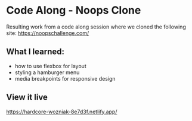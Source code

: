 # Code Along - Noops Clone
Resulting work from a code along session where we cloned the following site: https://noopschallenge.com/

## What I learned:
- how to use flexbox for layout
- styling a hamburger menu
- media breakpoints for responsive design

## View it live
https://hardcore-wozniak-8e7d3f.netlify.app/
